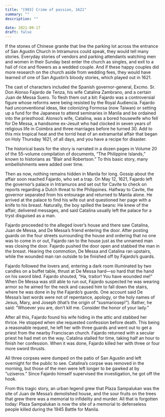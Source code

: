 ```yaml
---
title: "[993] Crime of passion, 1621"
summary: ""
description: ""

date: 2021-09-17
draft: false
---
```


If the stones of Chinese granite that line the parking lot across the entrance of San Agustin Church in Intramuros could speak, they would tell many stories. Everyday stories of vendors and parking attendants watching men and women in their Sunday best enter the church as singles, and exit to a hail of rice and flowers as a wedded couple. And if these happy couples did more research on the church aside from wedding fees, they would have learned of one of San Agustin’s bloody stories, which played out in 1621.

The cast of characters included the Spanish governor-general, Excmo. Sr. Don Alonso Fajardo de Tenza, his wife Catalina Zambrano, and a certain Juan de Messa Suero. To flesh them out a bit: Fajardo was a controversial figure whose reforms were being resisted by the Royal Audiencia. Fajardo had unconventional ideas, like colonizing Formosa (now Taiwan) or setting up a fund for the Japanese to attend seminaries in Manila and be ordained into the priesthood. Alonso’s wife, Catalina, was a bored housewife who fell for De Messa, a handsome ex-Jesuit who had clocked in seven years of religious life in Coimbra and three marriages before he turned 30. Add to this mix tropical heat and the torrid heat of an extramarital affair that began on Holy Thursday 1621, of all days, and you have a recipe for disaster.

The historical basis for the story is narrated in a dozen pages in Volume 20 of the 55-volume compilation of documents, “The Philippine Islands,” known to historians as “Blair and Robertson.” To this basic story, many embellishments were added over time.

Then as now, nothing remains hidden in Manila for long. Gossip about the affair soon reached Fajardo, who set a trap. On May 12, 1621, Fajardo left the governor’s palace in Intramuros and set out for Cavite to check on reports regarding a Dutch threat to the Philippines. Halfway to Cavite, the governor separated from his entourage and returned to Manila alone. He arrived at the palace to find his wife out and questioned her page with a knife to his breast. Naturally, the boy spilled the beans: He knew of the affair, delivered messages, and said Catalina usually left the palace for a tryst disguised as a man.

Fajardo proceeded to the alleged lover’s house and there saw Catalina, Juan de Messa, and De Messa’s friend entering the door. After posting guards on the four streets surrounding the house and ordering that no one was to come in or out, Fajardo ran to the house just as the unnamed man was closing the door. Fajardo pushed the door open and stabbed the man in the breast. Hearing the commotion, De Messa and Catalina ran upstairs, while the wounded man ran outside to be finished off by Fajardo’s guards.

Fajardo followed the lovers and, entering a dark room illuminated by two candles on a buffet table, thrust at De Messa hard—so hard that the hand on his sword bled. Fajardo shouted, “Ha, traitor! You have wounded me!” When De Messa was still able to run out, Fajardo suspected he was wearing armor so he aimed for the neck and caused him to fall down the stairs, where he was done in by the Fajardo’s guards. One account said De Messa’s last words were not of repentance, apology, or the holy names of Jesus, Mary, and Joseph (that’s the origin of “susmariosep!”). Rather, he said: ”Whoever you are, don’t kill me. Consider the honor of your lady.”

After all this, Fajardo found his wife hiding in the attic and stabbed her thrice. He stopped when she requested confession before death. This being a reasonable request, he left her with three guards and went out to get a priest from the nearby Franciscan church. Fajardo returned with a secular priest he had met on the way. Catalina stalled for time, taking half an hour to finish her confession. When it was done, Fajardo killed her with three or four more sword thrusts.

All three corpses were dumped on the patio of San Agustin and left overnight for the public to see. Catalina’s corpse was removed in the morning, but those of the men were left longer to be gawked at by “uziseros.” Since Fajardo himself supervised the investigation, he got off the hook.

From this tragic story, an urban legend grew that Plaza Sampalukan was the site of Juan de Messa’s demolished house, and the sour fruits on the trees that grew there was a memorial to infidelity and murder. All that is forgotten today: Plaza Sampalukan is now the site of a memorial to defenseless people killed during the 1945 Battle for Manila.
